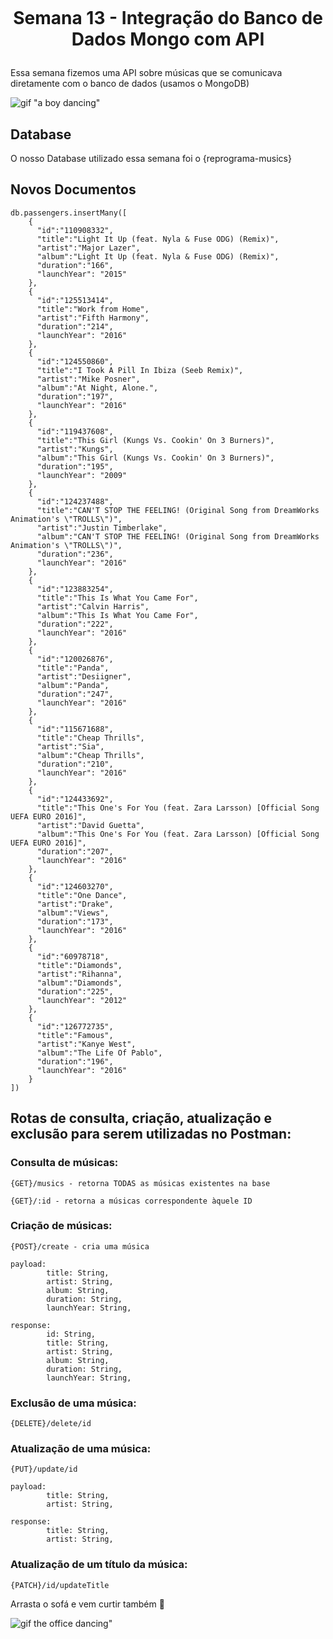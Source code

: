 <h1 align="center">
    <br>
    <p align="center">Semana 13 - Integração do Banco de Dados Mongo com API<p>
</h1>

Essa semana fizemos uma API sobre músicas que se comunicava diretamente com o banco de dados (usamos o MongoDB)

![gif "a boy dancing"](img/dancing.gif)

## Database 

O nosso Database utilizado essa semana foi o {reprograma-musics}

## Novos Documentos

```
db.passengers.insertMany([
    {
      "id":"110908332",
      "title":"Light It Up (feat. Nyla & Fuse ODG) (Remix)",
      "artist":"Major Lazer",
      "album":"Light It Up (feat. Nyla & Fuse ODG) (Remix)",
      "duration":"166",
      "launchYear": "2015"
    },
    {
      "id":"125513414",
      "title":"Work from Home",
      "artist":"Fifth Harmony",
      "duration":"214",
      "launchYear": "2016"
    },
    {
      "id":"124550860",
      "title":"I Took A Pill In Ibiza (Seeb Remix)",
      "artist":"Mike Posner",
      "album":"At Night, Alone.",
      "duration":"197",
      "launchYear": "2016"
    },
    {
      "id":"119437608",
      "title":"This Girl (Kungs Vs. Cookin' On 3 Burners)",
      "artist":"Kungs",
      "album":"This Girl (Kungs Vs. Cookin' On 3 Burners)",
      "duration":"195",
      "launchYear": "2009"
    },
    {
      "id":"124237488",
      "title":"CAN'T STOP THE FEELING! (Original Song from DreamWorks Animation's \"TROLLS\")",
      "artist":"Justin Timberlake",
      "album":"CAN'T STOP THE FEELING! (Original Song from DreamWorks Animation's \"TROLLS\")",
      "duration":"236",
      "launchYear": "2016"
    },
    {
      "id":"123883254",
      "title":"This Is What You Came For",
      "artist":"Calvin Harris",
      "album":"This Is What You Came For",
      "duration":"222",
      "launchYear": "2016"
    },
    {
      "id":"120026876",
      "title":"Panda",
      "artist":"Desiigner",
      "album":"Panda",
      "duration":"247",
      "launchYear": "2016"
    },
    {
      "id":"115671688",
      "title":"Cheap Thrills",
      "artist":"Sia",
      "album":"Cheap Thrills",
      "duration":"210",
      "launchYear": "2016"
    },
    {
      "id":"124433692",
      "title":"This One's For You (feat. Zara Larsson) [Official Song UEFA EURO 2016]",
      "artist":"David Guetta",
      "album":"This One's For You (feat. Zara Larsson) [Official Song UEFA EURO 2016]",
      "duration":"207",
      "launchYear": "2016"
    },
    {
      "id":"124603270",
      "title":"One Dance",
      "artist":"Drake",
      "album":"Views",
      "duration":"173",
      "launchYear": "2016"
    },
    {
      "id":"60978718",
      "title":"Diamonds",
      "artist":"Rihanna",
      "album":"Diamonds",
      "duration":"225",
      "launchYear": "2012"
    },
    {
      "id":"126772735",
      "title":"Famous",
      "artist":"Kanye West",
      "album":"The Life Of Pablo",
      "duration":"196",
      "launchYear": "2016"
    }
])
```

## Rotas de consulta, criação, atualização e exclusão para serem utilizadas no Postman:


### Consulta de músicas: 

```
{GET}/musics - retorna TODAS as músicas existentes na base

{GET}/:id - retorna a músicas correspondente àquele ID
```
### Criação de músicas: 

```
{POST}/create - cria uma música

payload:
        title: String,
        artist: String,
        album: String,
        duration: String,
        launchYear: String,

response:
        id: String,
        title: String,
        artist: String,
        album: String,
        duration: String,
        launchYear: String,
```

### Exclusão de uma música: 

```
{DELETE}/delete/id
```

### Atualização de uma música: 
```
{PUT}/update/id

payload:
        title: String,
        artist: String,

response:
        title: String,
        artist: String,
```

### Atualização de um título da música: 

```
{PATCH}/id/updateTitle
```

Arrasta o sofá e vem curtir também :woman_dancing:

![gif the office dancing"](img/source.gif)